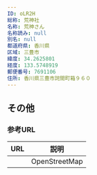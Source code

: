 ```yaml
---
ID: oLR2H
総称: 荒神社
名称: 荒神さん
名称読み: null
別名: null
都道府県: 香川県
区域: 三豊市
緯度: 34.2625801
経度: 133.5748919
郵便番号: 7691106
住所: 香川県三豊市詫間町箱９６０
---
```


## その他

### 参考URL

| URL | 説明          |
| --- | ------------- |
|     | OpenStreetMap |
